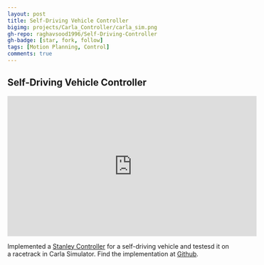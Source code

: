 ```yaml
---
layout: post
title: Self-Driving Vehicle Controller
bigimg: projects/Carla_Controller/carla_sim.png
gh-repo: raghavsood1996/Self-Driving-Controller
gh-badge: [star, fork, follow]
tags: [Motion Planning, Control]
comments: true
---
```


## Self-Driving Vehicle Controller

<div class="video-container">
<iframe width="560" height="315" src="https://www.youtube.com/embed/3I3p7zSTGZc" frameborder="0" allow="accelerometer; autoplay; clipboard-write; encrypted-media; gyroscope; picture-in-picture" allowfullscreen></iframe>
</iframe>
</div>

Implemented a [Stanley Controller](https://citeseerx.ist.psu.edu/viewdoc/download?doi=10.1.1.78.7175&rep=rep1&type=pdf) for a self-driving vehicle and testesd it on a racetrack in Carla Simulator. Find the implementation at [Github](https://github.com/raghavsood1996/Self-Driving-Controller).